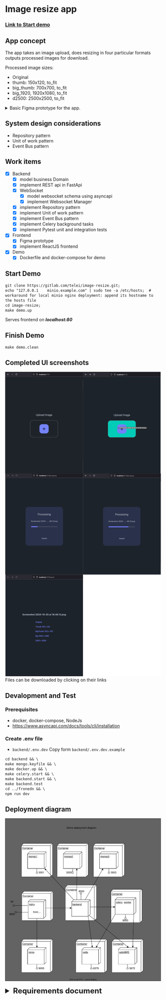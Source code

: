 # Image resize app  
### [Link to Start demo](#start-demo)
## App concept
The app takes an image upload,
does resizing in four particular formats  
outputs processed images for download.

Processed image sizes:
- Original
- thumb: 150x120, to_fit
- big_thumb: 700x700, to_fit
- big_1920, 1920x1080, to_fit
- d2500: 2500x2500, to_fit

<details>
<summary>Basic Figma prototype for the app.</summary>
<img src="wireframe.png" alt="UI Image">
</details>


## System design considerations
- Repository pattern
- Unit of work pattern
- Event Bus pattern

## Work items

- [x] Backend
  - [x] model business Domain
  - [x] implement REST api in FastApi
  - [x] WebSocket
    - [x] model websocket schema using asyncapi
    - [x] implement Websocket Manager 
  - [x] implement Repository pattern
  - [x] implement Unit of work pattern
  - [x] implement Event Bus pattern
  - [x] implement Celery background tasks
  - [x] implement Pytest unit and integration tests
- [x] Frontend
  - [x] Figma prototype
  - [x] implement ReactJS frontend
- [x] Demo
  - [x] Dockerfile and docker-compose for demo

## Start Demo

```shell
git clone https://gitlab.com/telei/image-resize.git;
echo "127.0.0.1    minio.example.com" | sudo tee -a /etc/hosts;  # workaround for local minio nginx deployment: append its hostname to the hosts file
cd image-resize;
make demo.up
```
Serves frontend on ***localhost:80***

## Finish Demo

```shell
make demo.clean
```

## Completed UI screenshots
![UI](screenshots.png)
Files can be downloaded by clicking on their links


## Devalopment and Test
### Prerequisites
- docker, docker-compose, NodeJs
- https://www.asyncapi.com/docs/tools/cli/installation

### Create .env file
- `backend/.env.dev` Copy form `backend/.env.dev.example`  
  
```shell
cd backend && \
make mongo.keyfile && \
make docker.up && \
make celery.start && \
make backend.start && \
make backend.test
cd ../fronedn && \
npm run dev
```

## Deployment diagram
![DD](Diagram.svg)


<details>
<summary style="font-size: 1.5rem; font-weight: bold;">
Requirements document
</summary>

## Вариант 1 - загрузка и обработка фоток

[Gist document](https://gist.github.com/scr1pt/29284cc45f2ebb3978529c69115741be)  

>Разработать api-интерфейс для высоконагруженной загрузки изображений.

Описание:

У вас есть поток загрузки фотографий. 
Примерно 130 000 штук за сутки, в среднем по 4 мб.

Придумать архитектуру и реализовать минимальный функционал по обработке фотографий.

Версии фоток:
- Original
- thumb: 150x120, to_fit
- big_thumb: 700x700, to_fit
- big_1920, 1920x1080, to_fit
- d2500: 2500x2500, to_fit

to_fit - значит ресайзится по длинной стороне.

Технические ограниения:
- Python, Web API
- Можно использовать любую базу данных
- Можно использовать любой S3 сервис, но лучше иметь в виду, что будем держать свой.

Минимальный функционал:
1. АПИ для загрузки с клиента. Запрос на загрузку, получение ссылки куда грузить файл.
2. Использование внешнего хранилища, s3
3. Использование docker-compose
4. Организация процессинга
5. Использовать веб сокеты для оповещения о готовности фотки.
6. **Покрыть тестами, чтобы все проходило(И сокеты и API)**

Дополнительно, написать предложение:
1. по масштабируемому процессингу - как организовать?
2. как сделать надежное свое s3 хранилище?
3. если будет желание, сделать минимальную веб версию для тестов

### API примерное

### POST /images/

#### REQUEST
```
{
	filename: 'hello.jpg', // имя файла для загрузки
	project_id: 111, // проект, в который грузится фотка
}
```


#### RESPONSE

```
{
   upload_link: '....',
   params: {} // Возможно параметры для POST запроса
}
```


### GET /projects/{id}/images

#### RESPONSE 

```
{
	images: [
		{
			image_id: '',
			state: 'init', // uploaded, processing, done, error
			project_id: '',
			versions: {
				original: '',
				thumb: '',
				big_thumb: '',
				big_1920: '',
				d2500: ''
			}
		}
	]
}
```



### Websockets

Когда фотка обработана, нужно получать событие по проекту. Клиент подписывается на проект, используя project_id, в момент, когда фотка обрабатывается, отправляется событие с обновлением статуса.

</details>